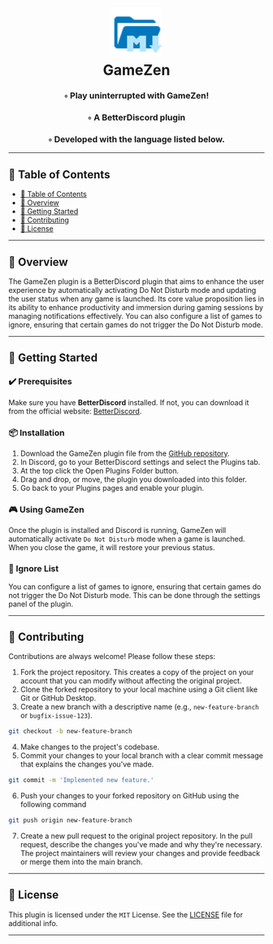 <div align="center">
<h1 align="center">
<img src="https://raw.githubusercontent.com/PKief/vscode-material-icon-theme/ec559a9f6bfd399b82bb44393651661b08aaf7ba/icons/folder-markdown-open.svg" width="100" />
<br>GameZen
</h1>
<h3>◦ Play uninterrupted with GameZen!</h3>
<h3>◦ A BetterDiscord plugin</h3>
<h3>◦ Developed with the language listed below.</h3>
</div>

---

## 📒 Table of Contents

- [📒 Table of Contents](#-table-of-contents)
- [📍 Overview](#-overview)
- [🚀 Getting Started](#-getting-started)
- [🤝 Contributing](#-contributing)
- [📄 License](#-license)

---

## 📍 Overview

The GameZen plugin is a BetterDiscord plugin that aims to enhance the user experience by automatically activating Do Not Disturb mode and updating the user status when any game is launched. Its core value proposition lies in its ability to enhance productivity and immersion during gaming sessions by managing notifications effectively. You can also configure a list of games to ignore, ensuring that certain games do not trigger the Do Not Disturb mode.

---

## 🚀 Getting Started

### ✔️ Prerequisites

Make sure you have **BetterDiscord** installed. If not, you can download it from the official website: [BetterDiscord](https://betterdiscord.app).

### 📦 Installation

1. Download the GameZen plugin file from the [GitHub repository](https://github.com/TheoEwzZer/GameZen).
2. In Discord, go to your BetterDiscord settings and select the Plugins tab.
3. At the top click the Open Plugins Folder button.
4. Drag and drop, or move, the plugin you downloaded into this folder.
5. Go back to your Plugins pages and enable your plugin.

### 🎮 Using GameZen

Once the plugin is installed and Discord is running, GameZen will automatically activate `Do Not Disturb` mode when a game is launched. When you close the game, it will restore your previous status.

### 📝 Ignore List

You can configure a list of games to ignore, ensuring that certain games do not trigger the Do Not Disturb mode. This can be done through the settings panel of the plugin.

---

## 🤝 Contributing

Contributions are always welcome! Please follow these steps:

1. Fork the project repository. This creates a copy of the project on your account that you can modify without affecting the original project.
2. Clone the forked repository to your local machine using a Git client like Git or GitHub Desktop.
3. Create a new branch with a descriptive name (e.g., `new-feature-branch` or `bugfix-issue-123`).

```sh
git checkout -b new-feature-branch
```

4. Make changes to the project's codebase.
5. Commit your changes to your local branch with a clear commit message that explains the changes you've made.

```sh
git commit -m 'Implemented new feature.'
```

6. Push your changes to your forked repository on GitHub using the following command

```sh
git push origin new-feature-branch
```

7. Create a new pull request to the original project repository. In the pull request, describe the changes you've made and why they're necessary.
   The project maintainers will review your changes and provide feedback or merge them into the main branch.

---

## 📄 License

This plugin is licensed under the `MIT` License. See the [LICENSE](https://github.com/TheoEwzZer/GameZen/blob/main/LICENSE) file for additional info.

---
